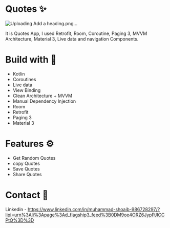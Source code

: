 # Quotes ✨

![Uploading Add a heading.png…]()

It is Quotes App, I used Retrofit, Room, Coroutine, Paging 3, MVVM Architecture, Material 3, Live data and navigation Components.



# Build with 🔨
* Kotlin
* Coroutines
* Live data
* View Binding
* Clean Architecture + MVVM
* Manual Dependency Injection
* Room
* Retrofit
* Paging 3
* Material 3


# Features ⚙️
* Get Random Quotes 
* copy Quotes 
* Save Quotes
* Share Quotes
  
# Contact 📧
Linkedin - https://www.linkedin.com/in/muhammad-shoaib-986728297/?lipi=urn%3Ali%3Apage%3Ad_flagship3_feed%3B0DM9oe4ORZ6JypPJICCPtQ%3D%3D


